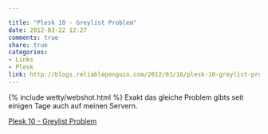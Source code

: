 ```yaml
---

title: "Plesk 10 - Greylist Problem"
date: 2012-03-22 12:27
comments: true
share: true
categories: 
- Links
- Plesk
link: http://blogs.reliablepenguin.com/2012/03/16/plesk-10-greylist-problems
---
```

{% include wetty/webshot.html %} Exakt das gleiche Problem gibts seit einigen Tage auch auf meinen Servern.

[Plesk 10 - Greylist Problem](http://blogs.reliablepenguin.com/2012/03/16/plesk-10-greylist-problems)
